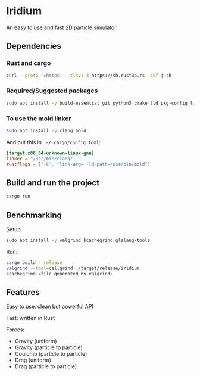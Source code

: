 # Iridium

An easy to use and fast 2D particle simulator.

## Dependencies

### Rust and cargo
```sh
curl --proto '=https' --tlsv1.3 https://sh.rustup.rs -sSf | sh
```

### Required/Suggested packages
```sh
sudo apt install -y build-essential git python3 cmake lld pkg-config libfontconfig1-dev
```

### To use the mold linker
```sh
sudo apt install -y clang mold
```
And put this in ` ~/.cargo/config.toml`:
```toml
[target.x86_64-unknown-linux-gnu]
linker = "/usr/bin/clang"
rustflags = ["-C", "link-arg=--ld-path=/usr/bin/mold"]
```

## Build and run the project
```sh
cargo run
```

## Benchmarking
Setup:
```sh
sudo apt install -y valgrind kcachegrind glslang-tools
```

Run:
```sh
cargo build --release
valgrind --tool=callgrind ./target/release/iridium
kcachegrind <file generated by valgrind>
```

## Features
Easy to use: clean but powerful API

Fast: written in Rust

Forces:
- Gravity (uniform) 
- Gravity (particle to particle)
- Coulomb (particle to particle)
- Drag (uniform)
- Drag (particle to particle)
